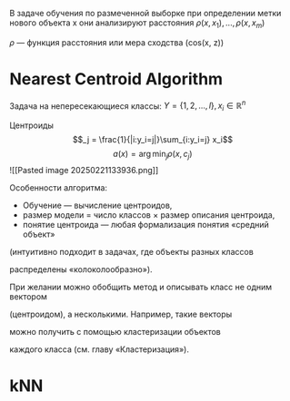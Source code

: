 В задаче обучения по размеченной выборке при определении метки нового объекта x они анализируют расстояния $\rho(x,x_1),...,\rho(x,x_m)$

$\rho$ — функция расстояния или мера сходства (cos(x, z))
# Nearest Centroid Algorithm
Задача на непересекающиеся классы:  $Y = \{1,2,...,l\}, x_i \in \mathbb{R}^n$

Центроиды $$_j = \frac{1}{|i:y_i=j|}\sum_{i:y_i=j} x_i$$
$$a(x)=\arg\min_{j}\rho(x,c_j)$$
![[Pasted image 20250221133936.png]]

Особенности алгоритма:
- Обучение — вычисление центроидов,
- размер модели = число классов $\times$ размер описания центроида,
- понятие центроида — любая формализация понятия «средний объект»


(интуитивно подходит в задачах, где объекты разных классов

распределены «колоколообразно»).

При желании можно обобщить метод и описывать класс не одним вектором

(центроидом), а несколькими. Например, такие векторы

можно получить с помощью кластеризации объектов

каждого класса (см. главу «Кластеризация»).
# kNN


